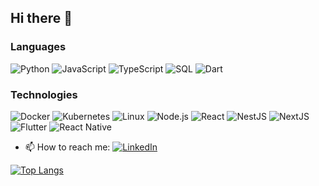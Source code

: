 ## Hi there 👋

### Languages

![Python](https://img.shields.io/badge/-Python-000?&logo=Python)
![JavaScript](https://img.shields.io/badge/-JavaScript-000?&logo=JavaScript)
![TypeScript](https://img.shields.io/badge/-TypeScript-000?&logo=TypeScript)
![SQL](https://img.shields.io/badge/-SQL-000?&logo=MySQL)
![Dart](https://img.shields.io/badge/-SQL-000?&logo=Dart)

### Technologies

![Docker](https://img.shields.io/badge/-Docker-000?&logo=Docker)
![Kubernetes](https://img.shields.io/badge/-Kubernetes-000?&logo=Kubernetes)
![Linux](https://img.shields.io/badge/-Linux-000?&logo=Linux)
![Node.js](https://img.shields.io/badge/-Node.js-000?&logo=node.js)
![React](https://img.shields.io/badge/-React-000?&logo=React)
![NestJS](https://img.shields.io/badge/-NestJS-000?&logo=NestJS)
![NextJS](https://img.shields.io/badge/-NextJS-000?&logo=Next.js)
![Flutter](https://img.shields.io/badge/-Flutter-000?&logo=Flutter)
![React Native](https://img.shields.io/badge/-ReactNative-000?&logo=React)

<!--
- 🔭 I’m currently working on ...
- 🌱 I’m currently learning ...
- 👯 I’m looking to collaborate on ...
- 💬 Ask me about ... 
-->
- 📫 How to reach me: [![LinkedIn](https://img.shields.io/badge/-LinkedIn-000?&logo=LinkedIn)](https://www.linkedin.com/in/thuan-hong-48b22618b/)

[![Top Langs](https://github-readme-stats.vercel.app/api/top-langs/?username=thuanhong)](https://github.com/thuanhong/github-readme-stats)
